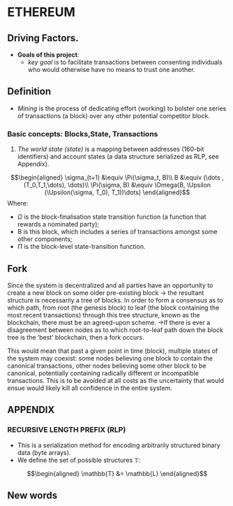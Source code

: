 # **ETHEREUM**

## **Driving Factors**.
+ **Goals of this project**: 
  + *key goal* is to facilitate transactions between consenting individuals who would otherwise have no means to trust one another.
## Definition 
+ *Mining* is the process of dedicating effort (working) to bolster one series of transactions (a block) over any other potential competitor block. 
### Basic concepts: Blocks,State, Transactions
1. *The world state (state)* is a mapping between addresses (160-bit identifiers) and account states (a data structure serialized as RLP, see Appendix).





$$\begin{aligned}
\sigma_(t+1) &\equiv \Pi(\sigma_t, B)\\
B &\equiv (\dots , (T_0,T_1,\dots), \dots)\\
\Pi(\sigma, B) &\equiv \Omega(B, \Upsilon (\Upsilon(\sigma, T_0), T_1))\dots)
\end{aligned}$$
Where: 
  + $\Omega$ is the block-finalisation state transition function (a function that rewards a nominated party);
  + B is this block, which includes a series of transactions amongst some other components; 
  + $\Pi$ is the block-level state-transition function.

## Fork
Since the system is decentralized and all parties have an opportunity to create a new block on some older pre-existing block
$\to$ the resultant structure is necessarily a tree of blocks. In order to form a consensus as to which path, from root (the genesis block) to leaf (the block containing the most recent transactions) through this tree structure, known as the blockchain, there must be an agreed-upon scheme. 
$\to$If there is ever a disagreement between nodes as to which root-to-leaf path down the block tree is the ‘best’ blockchain, then a fork occurs.

This would mean that past a given point in time (block), multiple states of the system may coexist: some nodes believing one block to contain the canonical transactions, other nodes believing some other block to be canonical, potentially containing radically different or incompatible transactions. This is to be avoided at all costs as the uncertainty that would ensue would likely kill all confidence in the entire system. 
## APPENDIX

### RECURSIVE LENGTH PREFIX (RLP)
+ This is a serialization method for encoding arbitrarily structured binary data (byte arrays).
+ We define the set of possible structures $\mathbb{T}$:

$$\begin{aligned}
\mathbb{T} &= \mathbb{L} 
\end{aligned}$$

## New words

